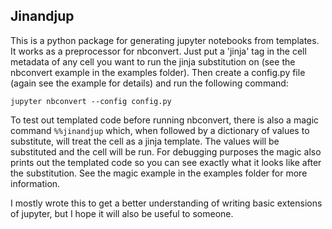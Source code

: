 ## Jinandjup

This is a python package for generating jupyter notebooks from templates. It works as a preprocessor for nbconvert. Just put a 'jinja' tag in the cell metadata of any cell you want to run the jinja substitution on (see the nbconvert example in the examples folder). Then create a config.py file (again see the example for details)
and run the following command:

`jupyter nbconvert --config config.py`

To test out templated code before running nbconvert, there is also a magic command `%%jinandjup` which, when
followed by a dictionary of values to substitute, will treat the cell as a jinja template. 
The values will be substituted and the cell will be run. For debugging purposes the magic also prints out
the templated code so you can see exactly what it looks like after the substitution. See the magic example
in the examples folder for more information.

I mostly wrote this to get a better understanding of writing basic extensions of jupyter, but I hope it will
also be useful to someone.